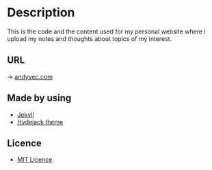 
# Description
This is the code and the content used for my personal website where I upload my notes and thoughts about topics of my interest.

## URL
-> [andyvec.com](http://andyvec.com)

## Made by using
* [Jekyll](https://jekyllrb.com/)
* [Hydejack theme](https://github.com/qwtel/hydejack/)

## Licence
* [MIT Licence](https://andyvec.com/LICENSE)